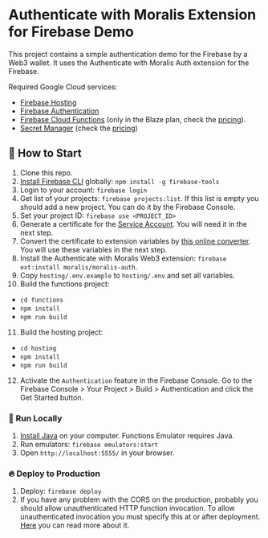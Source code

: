 # Authenticate with Moralis Extension for Firebase Demo

This project contains a simple authentication demo for the Firebase by a Web3 wallet. It uses the Authenticate with Moralis Auth extension for the Firebase.

Required Google Cloud services:

- [Firebase Hosting](https://firebase.google.com/docs/hosting)
- [Firebase Authentication](https://firebase.google.com/docs/auth)
- [Firebase Cloud Functions](https://firebase.google.com/docs/functions) (only in the Blaze plan, check the [pricing](https://firebase.google.com/pricing)).
- [Secret Manager](https://cloud.google.com/secret-manager/) (check the [pricing](https://cloud.google.com/secret-manager/pricing))

## 🚀 How to Start

1. Clone this repo.
2. [Install Firebase CLI](https://firebase.google.com/docs/cli) globally: `npm install -g firebase-tools`
3. Login to your account: `firebase login`
4. Get list of your projects: `firebase projects:list`. If this list is empty you should add a new project. You can do it by the Firebase Console.
5. Set your project ID: `firebase use <PROJECT_ID>`
6. Generate a certificate for the [Service Account](https://firebase.google.com/support/guides/service-accounts). You will need it in the next step.
7. Convert the certificate to extension variables by [this online converter](https://moralisweb3.github.io/firebase-extensions/service-account-converter/). You will use these variables in the next step.
8. Install the Authenticate with Moralis Web3 extension: `firebase ext:install moralis/moralis-auth`.
9. Copy `hosting/.env.example` to `hosting/.env` and set all variables.
10. Build the functions project:
   * `cd functions`
   * `npm install`
   * `npm run build`
11. Build the hosting project:
   * `cd hosting`
   * `npm install`
   * `npm run build`
12. Activate the `Authentication` feature in the Firebase Console. Go to the Firebase Console > Your Project > Build > Authentication and click the Get Started button.

### 🔌 Run Locally

1. [Install Java](https://www.oracle.com/java/technologies/javase/jdk18-archive-downloads.html) on your computer. Functions Emulator requires Java.
2. Run emulators: `firebase emulators:start`
3. Open `http://localhost:5555/` in your browser.

### 🔥 Deploy to Production

1. Deploy: `firebase deploy`
2. If you have any problem with the CORS on the production, probably you should allow unauthenticated HTTP function invocation. To allow unauthenticated invocation you must specify this at or after deployment. [Here](https://cloud.google.com/functions/docs/securing/managing-access-iam#allowing_unauthenticated_http_function_invocation) you can read more about it.
